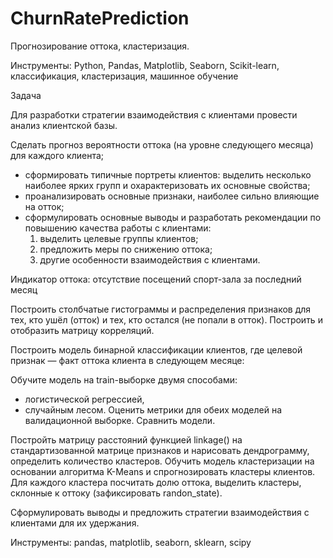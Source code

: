 # ChurnRatePrediction
Прогнозирование оттока, кластеризация.

Инструменты: Python, Pandas, Matplotlib, Seaborn, Scikit-learn, классификация, кластеризация, машинное обучение

Задача

Для разработки стратегии взаимодействия с клиентами провести анализ клиентской базы.

Сделать прогноз вероятности оттока (на уровне следующего месяца) для каждого клиента;
- сформировать типичные портреты клиентов: выделить несколько наиболее ярких групп и охарактеризовать их основные свойства;
- проанализировать основные признаки, наиболее сильно влияющие на отток;
- сформулировать основные выводы и разработать рекомендации по повышению качества работы с клиентами: 
    1) выделить целевые группы клиентов; 
    2) предложить меры по снижению оттока; 
    3) другие особенности взаимодействия с клиентами.

Индикатор оттока: отсутствие посещений спорт-зала за последний месяц

Построить столбчатые гистограммы и распределения признаков для тех, кто ушёл (отток) и тех, кто остался (не попали в отток).
Построить и отобразить матрицу корреляций.

Построить модель бинарной классификации клиентов, где целевой признак — факт оттока клиента в следующем месяце:

Обучите модель на train-выборке двумя способами:
  * логистической регрессией,
  * случайным лесом.
Оценить метрики для обеих моделей на валидационной выборке. Сравнить модели. 

Постройть матрицу расстояний функцией linkage() на стандартизованной матрице признаков и нарисовать дендрограмму, определить количество кластеров.
Обучить модель кластеризации на основании алгоритма K-Means и спрогнозировать кластеры клиентов. Для каждого кластера посчитать долю оттока, выделить кластеры, склонные к оттоку (зафиксировать randon_state).

Сформулировать выводы и предложить стратегии взаимодействия с клиентами для их удержания.

Инструменты: pandas, matplotlib, seaborn, sklearn, scipy
